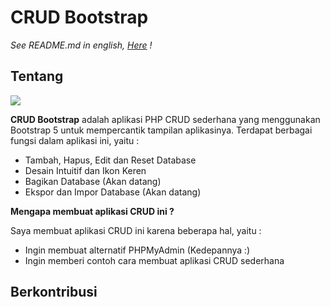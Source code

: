 # CRUD Bootstrap

*See README.md in english, [Here](README_EN.md) !*

## Tentang

![](https://i.ibb.co/RbcGGss/Screenshot-3.png)

**CRUD Bootstrap** adalah aplikasi PHP CRUD sederhana yang menggunakan Bootstrap 5 untuk mempercantik tampilan aplikasinya. Terdapat berbagai fungsi dalam aplikasi ini, yaitu :

- Tambah, Hapus, Edit dan Reset Database
- Desain Intuitif dan Ikon Keren
- Bagikan Database (Akan datang)
- Ekspor dan Impor Database (Akan datang)

**Mengapa membuat aplikasi CRUD ini ?**

Saya membuat aplikasi CRUD ini karena beberapa hal, yaitu :

- Ingin membuat alternatif PHPMyAdmin (Kedepannya :)
- Ingin memberi contoh cara membuat aplikasi CRUD sederhana

## Berkontribusi
